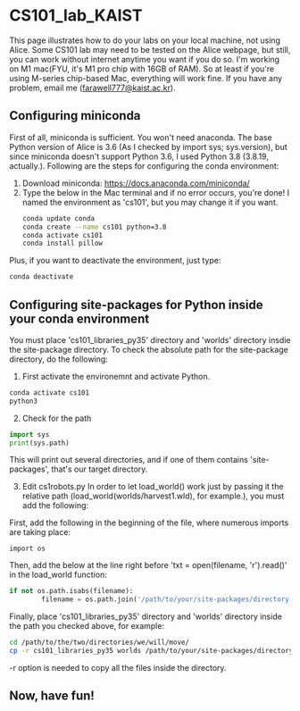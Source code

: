 # CS101_lab_KAIST
This page illustrates how to do your labs on your local machine, not using Alice. Some CS101 lab may need to be tested on the Alice webpage, but still, you can work without internet anytime you want if you do so. I'm working on M1 mac(FYU, it's M1 pro chip with 16GB of RAM). So at least if you're using M-series chip-based Mac, everything will work fine. If you have any problem, email me (farawell777@kaist.ac.kr).

## Configuring miniconda
First of all, miniconda is sufficient. You won't need anaconda.
The base Python version of Alice is 3.6 (As I checked by import sys; sys.version), but since miniconda doesn't support Python 3.6, I used Python 3.8 (3.8.19, actually.). Following are the steps for configuring the conda environment:

1. Download miniconda:
 https://docs.anaconda.com/miniconda/
2. Type the below in the Mac terminal and if no error occurs, you're done! I named the environment as 'cs101', but you may change it if you want.
   ```bash
   conda update conda
   conda create --name cs101 python=3.8
   conda activate cs101
   conda install pillow
   ```
Plus, if you want to deactivate the environment, just type:
```bash
conda deactivate
```

## Configuring site-packages for Python inside your conda environment
You must place 'cs101_libraries_py35' directory and 'worlds' directory insdie the site-package directory. To check the absolute path for the site-package directory, do the following:

1. First activate the environemnt and activate Python.
  ```bash
  conda activate cs101
  python3
  ```

2. Check for the path
```python
import sys
print(sys.path)
```
This will print out several directories, and if one of them contains 'site-packages', that's our target directory.

3. Edit cs1robots.py
In order to let load_world() work just by passing it the relative path (load_world(worlds/harvest1.wld), for example.), you must add the following:

First, add the following in the beginning of the file, where numerous imports are taking place:
```
import os
```

Then, add the below at the line right before 'txt = open(filename, 'r').read()' in the load_world function:
```python
if not os.path.isabs(filename):
        filename = os.path.join('/path/to/your/site-packages/directory', filename)
```

Finally, place 'cs101_libraries_py35' directory and 'worlds' directory inside the path you checked above, for example:

```bash
cd /path/to/the/two/directories/we/will/move/
cp -r cs101_libraries_py35 worlds /path/to/your/site-packages/directory
```

-r option is needed to copy all the files inside the directory.

## Now, have fun!
